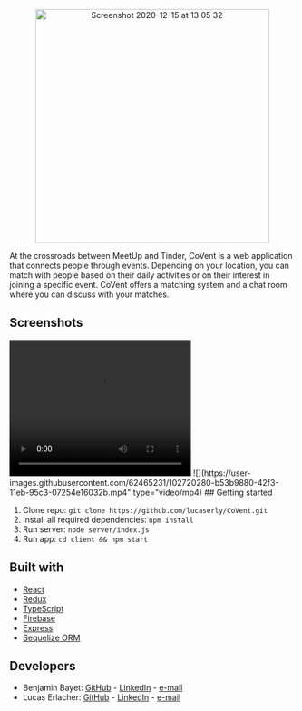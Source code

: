 
<p align="center"><img  width="412" alt="Screenshot 2020-12-15 at 13 05 32" src="https://user-images.githubusercontent.com/31804969/102212990-57afe200-3ed6-11eb-8b00-1b9ecde6036a.png"></p>


At the crossroads between MeetUp and Tinder, CoVent is a web application that connects people through events. Depending on your location, you can match with people based on their daily activities or on their interest in joining a specific event. CoVent offers a matching system and a chat room where you can discuss with your matches.

## Screenshots
<video width="320" height="240" controls>
  <source src="https://user-images.githubusercontent.com/62465231/102720280-b53b9880-42f3-11eb-95c3-07254e16032b.mp4" type="video/mp4">
</video>
![](https://user-images.githubusercontent.com/62465231/102720280-b53b9880-42f3-11eb-95c3-07254e16032b.mp4" type="video/mp4)
## Getting started

1. Clone repo: ```git clone https://github.com/lucaserly/CoVent.git```
2. Install all required dependencies: ```npm install```
3. Run server: ```node server/index.js```
4. Run app: ```cd client && npm start```

## Built with
- [React](https://reactjs.org)
- [Redux](https://redux.js.org)
- [TypeScript](https://www.typescriptlang.org)
- [Firebase](https://firebase.google.com)
- [Express](https://expressjs.com)
- [Sequelize ORM](https://sequelize.org)

## Developers
- Benjamin Bayet: [GitHub](https://github.com/ophren) - [LinkedIn](https://www.linkedin.com/in/benjamin-bayet-56a36a144) - [e-mail](mailto:ophren_lied@live.fr)
- Lucas Erlacher: [GitHub](https://github.com/lucaserly) - [LinkedIn](https://www.linkedin.com/in/lucaserlacher/) - [e-mail](mailto:l.erlacher@icloud.com)
